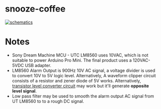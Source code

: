 snooze-coffee
=============

[![schematics](https://raw.github.com/hezhao/snooze-coffee/master/schematics-small.jpg)](https://raw.github.com/hezhao/snooze-coffee/master/schematics.jpg)

Notes
=====
* Sony Dream Machine MCU - UTC LM8560 uses 10VAC, which is not suitable to power Arduino Pro Mini. The final product uses a 120VAC-5VDC USB adapter.
* LM8560 Alarm Output is 900Hz 10V AC signal, a voltage divider is used to convert 10V to 5V logic level. Alternatively, A waveform clipper circuit consists of a resistor and zener diode of 5V works. Alternatively, [transistor level converter circuit](http://playground.arduino.cc/uploads/Learning/Level_shifting_4_arduino.pdf) may work but it'll generate **opposite level signal**.
* Low pass filter may be used to smooth the alarm output AC signal from UT LM8560 to to a rough DC signal. 
